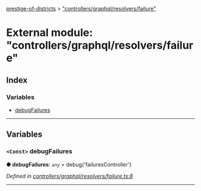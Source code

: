 [prestige-of-districts](../README.md) > ["controllers/graphql/resolvers/failure"](../modules/_controllers_graphql_resolvers_failure_.md)

# External module: "controllers/graphql/resolvers/failure"

## Index

### Variables

* [debugFailures](_controllers_graphql_resolvers_failure_.md#debugfailures)

---

## Variables

<a id="debugfailures"></a>

### `<Const>` debugFailures

**● debugFailures**: *`any`* =  debug('failuresController')

*Defined in [controllers/graphql/resolvers/failure.ts:8](https://github.com/YarosJ/prestige-of-districts/blob/dea42b4/controllers/graphql/resolvers/failure.ts#L8)*

___

